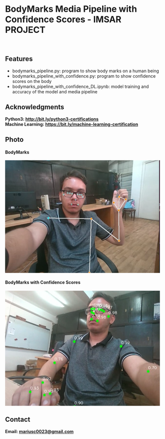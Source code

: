 <h1> BodyMarks Media Pipeline with Confidence Scores - IMSAR PROJECT</h1>
<br>
<h2>Features</h2>
<ul>
    <li>bodymarks_pipeline.py: program to show body marks on a human being</li>
    <li>bodymarks_pipeline_with_confidence.py: program to show confidence scores on the body</li>
    <li>bodymarks_pipeline_with_confidence_DL.ipynb: model training and accuracy of the model and media pipeline</li>
</ul>

<h2>Acknowledgments</h2>

<b> Python3: http://bit.ly/python3-certifications </b>
<br>
<b> Machine Learning: https://bit.ly/machine-learning-certification <b>
<br>


<h2>Photo</h2>
<h4>BodyMarks</h4>
<img src="image.png">
<br>
<h4>BodyMarks with Confidence Scores</h4>
<img src="image1.png">
<br>
<h2>Contact</h2>

<b> Email: mariusc0023@gmail.com </b>
